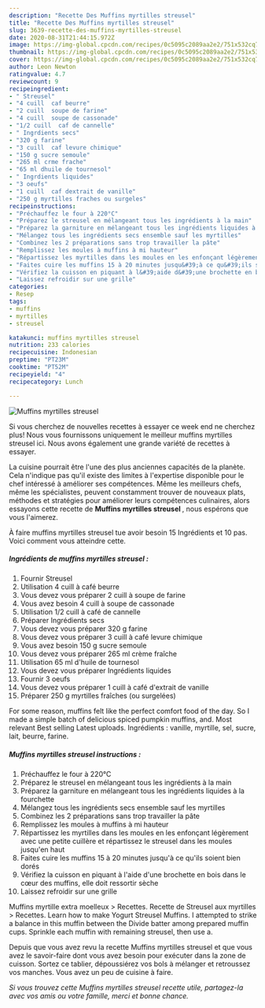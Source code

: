 ```yaml
---
description: "Recette Des Muffins myrtilles streusel"
title: "Recette Des Muffins myrtilles streusel"
slug: 3639-recette-des-muffins-myrtilles-streusel
date: 2020-08-31T21:44:15.972Z
image: https://img-global.cpcdn.com/recipes/0c5095c2089aa2e2/751x532cq70/muffins-myrtilles-streusel-photo-principale-de-la-recette.jpg
thumbnail: https://img-global.cpcdn.com/recipes/0c5095c2089aa2e2/751x532cq70/muffins-myrtilles-streusel-photo-principale-de-la-recette.jpg
cover: https://img-global.cpcdn.com/recipes/0c5095c2089aa2e2/751x532cq70/muffins-myrtilles-streusel-photo-principale-de-la-recette.jpg
author: Leon Newton
ratingvalue: 4.7
reviewcount: 9
recipeingredient:
- " Streusel"
- "4 cuill  caf beurre"
- "2 cuill  soupe de farine"
- "4 cuill  soupe de cassonade"
- "1/2 cuill  caf de cannelle"
- " Ingrdients secs"
- "320 g farine"
- "3 cuill  caf levure chimique"
- "150 g sucre semoule"
- "265 ml crme frache"
- "65 ml dhuile de tournesol"
- " Ingrdients liquides"
- "3 oeufs"
- "1 cuill  caf dextrait de vanille"
- "250 g myrtilles fraches ou surgeles"
recipeinstructions:
- "Préchauffez le four à 220°C"
- "Préparez le streusel en mélangeant tous les ingrédients à la main"
- "Préparez la garniture en mélangeant tous les ingrédients liquides à la fourchette"
- "Mélangez tous les ingrédients secs ensemble sauf les myrtilles"
- "Combinez les 2 préparations sans trop travailler la pâte"
- "Remplissez les moules à muffins à mi hauteur"
- "Répartissez les myrtilles dans les moules en les enfonçant légèrement avec une petite cuillère et répartissez le streusel dans les moules jusqu&#39;en haut"
- "Faites cuire les muffins 15 à 20 minutes jusqu&#39;à ce qu&#39;ils soient bien dorés"
- "Vérifiez la cuisson en piquant à l&#39;aide d&#39;une brochette en bois dans le cœur des muffins, elle doit ressortir sèche"
- "Laissez refroidir sur une grille"
categories:
- Resep
tags:
- muffins
- myrtilles
- streusel

katakunci: muffins myrtilles streusel 
nutrition: 233 calories
recipecuisine: Indonesian
preptime: "PT23M"
cooktime: "PT52M"
recipeyield: "4"
recipecategory: Lunch

---
```



![Muffins myrtilles streusel](https://img-global.cpcdn.com/recipes/0c5095c2089aa2e2/751x532cq70/muffins-myrtilles-streusel-photo-principale-de-la-recette.jpg)

Si vous cherchez de nouvelles recettes à essayer ce week end ne cherchez plus! Nous vous fournissons uniquement le meilleur muffins myrtilles streusel ici. Nous avons également une grande variété de recettes à essayer.

La cuisine pourrait être l'une des plus anciennes capacités de la planète. Cela n'indique pas qu'il existe des limites à l'expertise disponible pour le chef intéressé à améliorer ses compétences. Même les meilleurs chefs, même les spécialistes, peuvent constamment trouver de nouveaux plats, méthodes et stratégies pour améliorer leurs compétences culinaires, alors essayons cette recette de <strong> Muffins myrtilles streusel </strong>, nous espérons que vous l'aimerez.

<!--inarticleads1-->

À faire muffins myrtilles streusel tue avoir besoin 15 Ingrédients et 10 pas. Voici comment vous atteindre cette.

##### Ingrédients de muffins myrtilles streusel :

1. Fournir  Streusel
1. Utilisation 4 cuill à café beurre
1. Vous devez vous préparer 2 cuill à soupe de farine
1. Vous avez besoin 4 cuill à soupe de cassonade
1. Utilisation 1/2 cuill à café de cannelle
1. Préparer  Ingrédients secs
1. Vous devez vous préparer 320 g farine
1. Vous devez vous préparer 3 cuill à café levure chimique
1. Vous avez besoin 150 g sucre semoule
1. Vous devez vous préparer 265 ml crème fraîche
1. Utilisation 65 ml d&#39;huile de tournesol
1. Vous devez vous préparer  Ingrédients liquides
1. Fournir 3 oeufs
1. Vous devez vous préparer 1 cuill à café d&#39;extrait de vanille
1. Préparer 250 g myrtilles fraîches (ou surgelées)


For some reason, muffins felt like the perfect comfort food of the day. So I made a simple batch of delicious spiced pumpkin muffins, and. Most relevant Best selling Latest uploads. Ingrédients : vanille, myrtille, sel, sucre, lait, beurre, farine. 

<!--inarticleads2-->

##### Muffins myrtilles streusel instructions :

1. Préchauffez le four à 220°C
1. Préparez le streusel en mélangeant tous les ingrédients à la main
1. Préparez la garniture en mélangeant tous les ingrédients liquides à la fourchette
1. Mélangez tous les ingrédients secs ensemble sauf les myrtilles
1. Combinez les 2 préparations sans trop travailler la pâte
1. Remplissez les moules à muffins à mi hauteur
1. Répartissez les myrtilles dans les moules en les enfonçant légèrement avec une petite cuillère et répartissez le streusel dans les moules jusqu&#39;en haut
1. Faites cuire les muffins 15 à 20 minutes jusqu&#39;à ce qu&#39;ils soient bien dorés
1. Vérifiez la cuisson en piquant à l&#39;aide d&#39;une brochette en bois dans le cœur des muffins, elle doit ressortir sèche
1. Laissez refroidir sur une grille


Muffins myrtille extra moelleux &gt; Recettes. Recette de Streusel aux myrtilles &gt; Recettes. Learn how to make Yogurt Streusel Muffins. I attempted to strike a balance in this muffin between the Divide batter among prepared muffin cups. Sprinkle each muffin with remaining streusel, then use a. 

<!--inarticleads1-->

<p>
Depuis que vous avez revu la recette Muffins myrtilles streusel et que vous avez le savoir-faire dont vous avez besoin pour exécuter dans la zone de cuisson. Sortez ce tablier, dépoussiérez vos bols à mélanger et retroussez vos manches. Vous avez un peu de cuisine à faire.
</p>

<p>
<i>Si vous trouvez cette Muffins myrtilles streusel recette utile, partagez-la avec vos amis ou votre famille, merci et bonne chance.</i>
</p>
